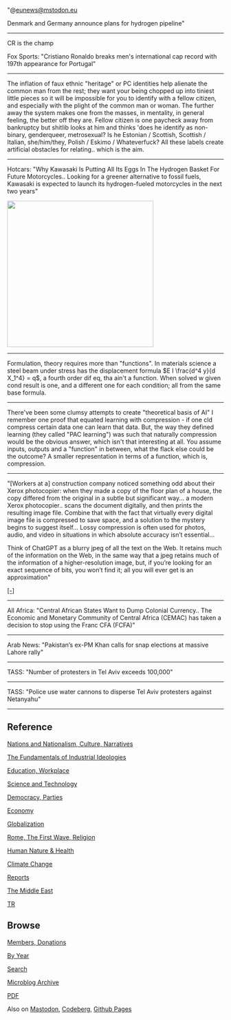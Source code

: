 
"@eunews@mstodon.eu

Denmark and Germany announce plans for hydrogen pipeline"

---

CR is the champ 

Fox Sports: "Cristiano Ronaldo breaks men's international cap record
with 197th appearance for Portugal"

---

The inflation of faux ethnic "heritage" or PC identities help alienate
the common man from the rest; they want your being chopped up into
tiniest little pieces so it will be impossible for you to identify
with a fellow citizen, and especially with the plight of the common
man or woman. The further away the system makes one from the masses,
in mentality, in general feeling, the better off they are.  Fellow
citizen is one paycheck away from bankruptcy but shitlib looks at him
and thinks 'does he identify as non-binary, genderqueer, metrosexual?
Is he Estonian / Scottish, Scottish / Italian, she/him/they, Polish /
Eskimo / Whateverfuck? All these labels create artificial obstacles
for relating.. which is the aim.

---

Hotcars: "Why Kawasaki Is Putting All Its Eggs In The Hydrogen Basket
For Future Motorcycles.. Looking for a greener alternative to fossil
fuels, Kawasaki is expected to launch its hydrogen-fueled motorcycles
in the next two years"

<img width='340' src='https://static1.hotcarsimages.com/wordpress/wp-content/uploads/2023/03/2-7.jpg'/> 

---

Formulation, theory requires more than "functions". In materials
science a steel beam under stress has the displacement formula
$E I \frac{d^4 y}{d X_1^4} = q$, a fourth order dif eq, tha ain't a
function. When solved w given cond result is one, and a different
one for each condition; all from the same base formula. 

---

There've been some clumsy attempts to create "theoretical basis of AI"
I remember one proof that equated learning with compression - if one
cld compress certain data one can learn that data. But, the way they
defined learning (they called "PAC learning") was such that naturally
compression would be the obvious answer, which isn't that interesting
at all. You assume inputs, outputs and a "function" in between, what
the flack else could be the outcome? A smaller representation in terms
of a function, which is, compression.

---

"[Workers at a] construction company noticed something odd about their
Xerox photocopier: when they made a copy of the floor plan of a house,
the copy differed from the original in a subtle but significant
way... a modern Xerox photocopier.. scans the document digitally, and
then prints the resulting image file. Combine that with the fact that
virtually every digital image file is compressed to save space, and a
solution to the mystery begins to suggest itself...  Lossy compression
is often used for photos, audio, and video in situations in which
absolute accuracy isn’t essential...

Think of ChatGPT as a blurry jpeg of all the text on the Web. It
retains much of the information on the Web, in the same way that a
jpeg retains much of the information of a higher-resolution image,
but, if you’re looking for an exact sequence of bits, you won’t find
it; all you will ever get is an approximation"

[[-]](https://www.newyorker.com/tech/annals-of-technology/chatgpt-is-a-blurry-jpeg-of-the-web)

---

All Africa: "Central African States Want to Dump Colonial
Currency.. The Economic and Monetary Community of Central Africa
(CEMAC) has taken a decision to stop using the Franc CFA (FCFA)"

---

Arab News: "Pakistan’s ex-PM Khan calls for snap elections at massive
Lahore rally"

---

TASS: "Number of protesters in Tel Aviv exceeds 100,000"

---

TASS: "Police use water cannons to disperse Tel Aviv protesters against Netanyahu"

---

## Reference

[Nations and Nationalism, Culture, Narratives](0119/2013/02/nations-and-nationalism.html)

[The Fundamentals of Industrial Ideologies](0119/2011/04/fundamentals-of-industrial-ideologies.html)

[Education, Workplace](0119/2017/09/education-workplace.html)

[Science and Technology](0119/2018/09/science-technology.html)

[Democracy, Parties](0119/2016/11/democracy.html)

[Economy](2021/01/economy.html)

[Globalization](0119/2018/09/globalization.html)

[Rome, The First Wave, Religion](0119/2017/12/rome.html)

[Human Nature & Health](2020/07/human-nature.html)

[Climate Change](2022/01/climate.html)

[Reports](2021/01/reports.html)

[The Middle East](0119/2019/07/middleeast.html)

[TR](../tr/index.html)

## Browse

[Members, Donations](2022/08/members.html)

[By Year](years.html)

[Search](search.html)

[Microblog Archive](mbl/index.html)

[PDF](https://drive.google.com/uc?export=view&id=1FSi-1MnqXVq_PVTEXzzflwN8-7h92N_R)

Also on 
[Mastodon](https://masto.ai/@muratk3n),
[Codeberg](https://muratk5n.codeberg.page/en/),
[Github Pages](https://muratk5n.github.io/thirdwave/en/)



